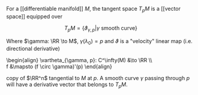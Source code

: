 For a [[differentiable manifold]] $M$, the tangent space $T_pM$ is a [[vector space]] equipped over

$$
T_p M = \{\vartheta_{\gamma , p} | \gamma \text{ smooth curve} \}
$$

Where $\gamma: \RR \to M$, $\gamma(\lambda_0) = p$ and $\vartheta$ is a "velocity" linear map (i.e. directional derivative)

\begin{align}
\vartheta_{\gamma, p}: C^\infty(M) &\to \RR \\\\\
f &\mapsto (f \circ \gamma)'(p)
\end{align}


 copy of $\RR^n$ tangential to $M$ at $p$. A smooth curve $\gamma$ passing through $p$ will have a derivative vector that belongs to $T_p M$.